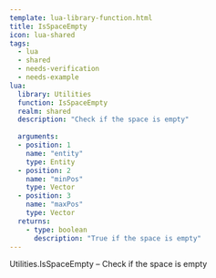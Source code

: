 ```yaml
---
template: lua-library-function.html
title: IsSpaceEmpty
icon: lua-shared
tags:
  - lua
  - shared
  - needs-verification
  - needs-example
lua:
  library: Utilities
  function: IsSpaceEmpty
  realm: shared
  description: "Check if the space is empty"
  
  arguments:
  - position: 1
    name: "entity"
    type: Entity
  - position: 2
    name: "minPos"
    type: Vector
  - position: 3
    name: "maxPos"
    type: Vector
  returns:
    - type: boolean
      description: "True if the space is empty"
---
```


<div class="lua__search__keywords">
Utilities.IsSpaceEmpty &#x2013; Check if the space is empty
</div>
